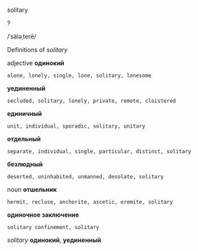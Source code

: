 solitary

?

/ˈsäləˌterē/

Definitions of _solitary_

adjective
**одинокий**

    alone, lonely, single, lone, solitary, lonesome
**уединенный**

    secluded, solitary, lonely, private, remote, cloistered
**единичный**

    unit, individual, sporadic, solitary, unitary
**отдельный**

    separate, individual, single, particular, distinct, solitary
**безлюдный**

    deserted, uninhabited, unmanned, desolate, solitary

noun
**отшельник**

    hermit, recluse, anchorite, ascetic, eremite, solitary
**одиночное заключение**

    solitary confinement, solitary

_solitary_
**одинокий**, **уединенный**